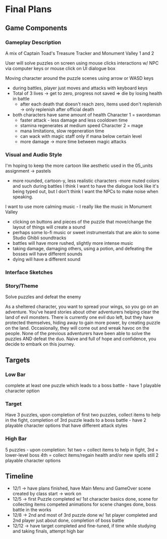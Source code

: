 # Final Plans
## Game Components
### Gameplay Description
A mix of Captain Toad's Treasure Tracker and Monument Valley 1 and 2

User will solve puzzles on screen using mouse clicks
interactions w/ NPC via computer keys or mouse click on UI dialogue box

Moving character around the puzzle scenes using arrow or WASD keys
- during battles, player just moves and attacks with keyboard keys
- Total of 3 lives -> get to zero, progress not saved => die by losing health in battle
  - after each death that doesn't reach zero, items used don't replenish -> only replenish after 
  official death
- both characters have same amount of health
Character 1 = swordsman
  - faster attack - less damage and less cooldown time
  - stamina regenerates at medium speed
Character 2 = mage
  - mana limitations, slow regeneration time
  - can wack with magic staff only if mana below certain level
  - more damage -> more time between magic attacks
### Visual and Audio Style
I'm hoping to keep the more cartoon like aesthetic used in the 05_units assignment -> pastels
- more rounded, cartoon-y, less realistic characters
-more muted colors and such during battles
I think I want to have the dialogue look like it's being typed out, but I don't think I want the 
NPCs to make noise when speaking.

I want to use more calming music - I really like the music in Monument Valley
- clicking on buttons and pieces of the puzzle that move/change the layout of things will create a sound
- perhaps some lo-fi music or sweet instrumentals that are akin to some Studio Ghibli soundtracks
- battles will have more rushed, slightly more intense  music
- taking damage, damaging others, using a potion, and defeating the bosses will have different sounds
- dying will have a different sound

### Interface Sketches

### Story/Theme
Solve puzzles and defeat the enemy

As a sheltered character, you want to spread your wings, so you go on an adventure.
You've heard stories about other adventurers helping clear the land of evil monsters. There is 
currently one evil duo left, but they have protected themselves, hiding away to gain more power, 
by creating puzzle on the land. Occasionally, they will come out and wreak havoc on the people.
None of the previous adventurers have been able to solve the puzzles AND defeat the duo. Naive and
full of hope and confidence, you decide to embark on this journey.
## Targets
### Low Bar
complete at least one puzzle which leads to a boss battle - have 1 playable character option 
### Target
Have 3 puzzles, upon completion of first two puzzles, collect items to help in the fight, completion of
3rd puzzle leads to a boss battle - have 2 playable character options that have different attack styles
### High Bar
5 puzzles - upon completion: 1st two = collect items to help in fight, 3rd = lower-level boss
                            4th = collect items/regain health and/or new spells
still 2 playable character options
## Timeline
- 12/1 -> have plans finished, have Main Menu and GameOver scene created by class start -> work on 
- 12/5 -> first Puzzle completed w/ 1st character basics done, scene for collecting items competed
        animations for scene changes done, boss battle in the works
- 12/8 -> 2nd and most of 3rd puzzle done w/ 1st player completed and 2nd player just about done, 
        completion of boss battle
- 12/12 -> have target completed and fine-tuned, if time while studying and taking finals, attempt
        high bar 